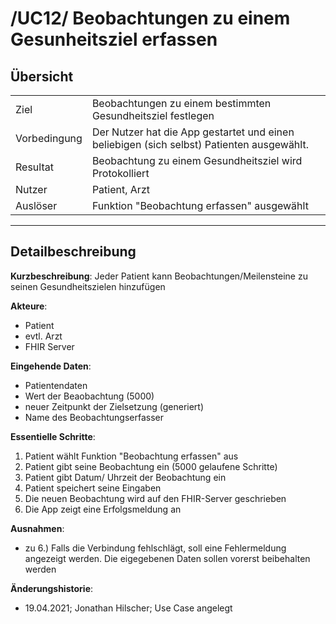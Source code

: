 
# /UC12/ Beobachtungen zu einem Gesunheitsziel erfassen

## Übersicht

  |||
 ---------------|---------------------------------------------------------------
  Ziel          | Beobachtungen zu einem bestimmten Gesundheitsziel festlegen
  Vorbedingung  | Der Nutzer hat die App gestartet und einen beliebigen (sich selbst) Patienten ausgewählt.
  Resultat      | Beobachtung zu einem Gesundheitsziel wird Protokolliert
  Nutzer        | Patient, Arzt
  Auslöser      | Funktion "Beobachtung erfassen" ausgewählt
  ------------------------------------------------------------------------------

## Detailbeschreibung

**Kurzbeschreibung**: Jeder Patient kann Beobachtungen/Meilensteine zu seinen Gesundheitszielen hinzufügen

**Akteure**:
* Patient
* evtl. Arzt
* FHIR Server

**Eingehende Daten**:
* Patientendaten
* Wert der Beaobachtung (5000)
* neuer Zeitpunkt der Zielsetzung (generiert)
* Name des Beobachtungserfasser

**Essentielle Schritte**: 
1. Patient wählt Funktion "Beobachtung erfassen" aus
2. Patient gibt seine Beobachtung ein (5000 gelaufene Schritte)
3. Patient gibt Datum/ Uhrzeit der Beobachtung ein
3. Patient speichert seine Eingaben
4. Die neuen Beobachtung wird auf den FHIR-Server geschrieben
5. Die App zeigt eine Erfolgsmeldung an

**Ausnahmen**: 
- zu 6.) Falls die Verbindung fehlschlägt, soll eine Fehlermeldung angezeigt werden. Die eigegebenen Daten sollen vorerst beibehalten werden


**Änderungshistorie**:
* 19.04.2021; Jonathan Hilscher; Use Case angelegt

